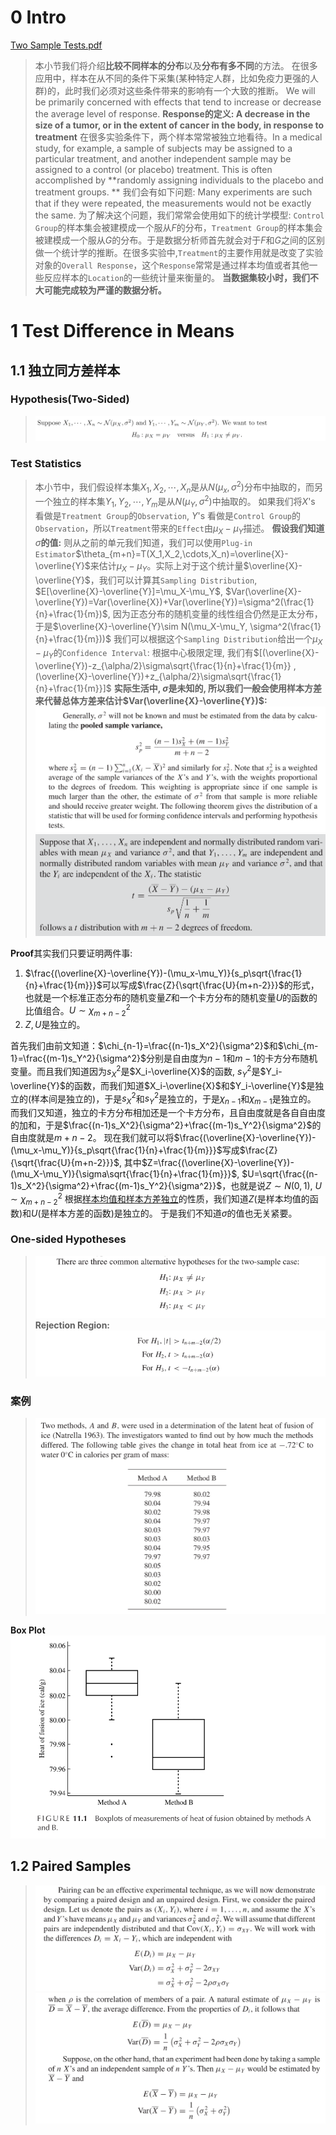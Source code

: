 # 0 Intro
[Two Sample Tests.pdf](https://www.yuque.com/attachments/yuque/0/2022/pdf/12393765/1671285723191-c676d3b8-8e5c-448f-80c1-bcad76f0360f.pdf)
> 本小节我们将介绍**比较不同样本的分布**以及**分布有多不同**的方法。
> 在很多应用中，样本在从不同的条件下采集(某种特定人群，比如免疫力更强的人群)的，此时我们必须对这些条件带来的影响有一个大致的推断。
> We will be primarily concerned with effects that tend to increase or decrease the average level of response.
> **Response的定义: A decrease in the size of a tumor, or in the extent of cancer in the body, in response to treatment**
> 在很多实验条件下，两个样本常常被独立地看待。In a medical study, for example, a sample of subjects may be assigned to a particular treatment, and another independent sample may be assigned to a control (or placebo) treatment. This is often accomplished by **randomly assigning individuals to the placebo and treatment groups. **
> 我们会有如下问题: Many experiments are such that if they were repeated, the measurements would not be exactly the same. 为了解决这个问题，我们常常会使用如下的统计学模型: 
> `Control Group`的样本集会被建模成一个服从$F$的分布，`Treatment Group`的样本集会被建模成一个服从$G$的分布。于是数据分析师首先就会对于$F$和$G$之间的区别做一个统计学的推断。在很多实验中,`Treatment`的主要作用就是改变了实验对象的`Overall Response`，这个`Response`常常是通过样本均值或者其他一些反应样本的`Location`的一些统计量来衡量的。
> **当数据集较小时，我们不大可能完成较为严谨的数据分析。**


# 1 Test Difference in Means
## 1.1 独立同方差样本
### Hypothesis(Two-Sided)
> ![image.png](./Comparing_Two_Samples.assets/20230302_2237168942.png)


### Test Statistics
> 本小节中，我们假设样本集$X_1,X_2,\cdots, X_n$是从$N(\mu_x,\sigma^2)$分布中抽取的，而另一个独立的样本集$Y_1,Y_2,\cdots, Y_m$是从$N(\mu_Y,\sigma^2)$中抽取的。
> 如果我们将$X$'s 看做是`Treatment Group`的`Observation`, $Y$'s 看做是`Control Group`的`Observation`，所以`Treatment`带来的`Effect`由$\mu_X-\mu_Y$描述。
> **假设我们知道**$\sigma$**的值:**
> 则从之前的单元我们知道，我们可以使用`Plug-in Estimator`$\theta_{m+n}=T(X_1,X_2,\cdots,X_n)=\overline{X}-\overline{Y}$来估计$\mu_X-\mu_Y$。实际上对于这个统计量$\overline{X}-\overline{Y}$，我们可以计算其`Sampling Distribution`, $E[\overline{X}-\overline{Y}]=\mu_X-\mu_Y$, $Var(\overline{X}-\overline{Y})=Var(\overline{X})+Var(\overline{Y})=\sigma^2(\frac{1}{n}+\frac{1}{m})$, 因为正态分布的随机变量的线性组合仍然是正太分布，于是$\overline{X}-\overline{Y}\sim N(\mu_X-\mu_Y, \sigma^2(\frac{1}{n}+\frac{1}{m}))$
> 我们可以根据这个`Sampling Distribution`给出一个$\mu_X-\mu_Y$的`Confidence Interval`: 
> 根据中心极限定理, 我们有$[(\overline{X}-\overline{Y})-z_{\alpha/2}\sigma\sqrt{\frac{1}{n}+\frac{1}{m}} , (\overline{X}-\overline{Y})+z_{\alpha/2}\sigma\sqrt{\frac{1}{n}+\frac{1}{m}}]$
> **实际生活中, **$\sigma$**是未知的, 所以我们一般会使用样本方差来代替总体方差来估计**$Var(\overline{X}-\overline{Y})$**:**![image.png](./Comparing_Two_Samples.assets/20230302_2237168656.png)![image.png](./Comparing_Two_Samples.assets/20230302_2237167889.png)

**Proof**其实我们只要证明两件事:

1. $\frac{(\overline{X}-\overline{Y})-(\mu_x-\mu_Y)}{s_p\sqrt{\frac{1}{n}+\frac{1}{m}}}$可以写成$\frac{Z}{\sqrt{\frac{U}{m+n-2}}}$的形式，也就是一个标准正态分布的随机变量$Z$和一个卡方分布的随机变量$U$的函数的比值组合。$U\sim \chi_{m+n-2}^2$
2. $Z,U$是独立的。

首先我们由前文知道：$\chi_{n-1}=\frac{(n-1)s_X^2}{\sigma^2}$和$\chi_{m-1}=\frac{(m-1)s_Y^2}{\sigma^2}$分别是自由度为$n-1$和$m-1$的卡方分布随机变量。而且我们知道因为$s_X^2$是$X_i-\overline{X}$的函数, $s_Y^2$是$Y_i-\overline{Y}$的函数，而我们知道$X_i-\overline{X}$和$Y_i-\overline{Y}$是独立的(样本间是独立的)，于是$s_X^2$和$s_Y^2$是独立的，于是$\chi_{n-1}$和$\chi_{m-1}$是独立的。
而我们又知道，独立的卡方分布相加还是一个卡方分布，且自由度就是各自自由度的加和，于是$\frac{(n-1)s_X^2}{\sigma^2}+\frac{(m-1)s_Y^2}{\sigma^2}$的自由度就是$m+n-2$。
现在我们就可以将$\frac{(\overline{X}-\overline{Y})-(\mu_x-\mu_Y)}{s_p\sqrt{\frac{1}{n}+\frac{1}{m}}}$写成$\frac{Z}{\sqrt{\frac{U}{m+n-2}}}$, 其中$Z=\frac{(\overline{X}-\overline{Y})-(\mu_X-\mu_Y)}{\sigma\sqrt{\frac{1}{n}+\frac{1}{m}}}$, $U=\sqrt{\frac{(n-1)s_X^2}{\sigma^2}+\frac{(m-1)s_Y^2}{\sigma^2}}$，也就是说$Z\sim N(0,1)$, $U\sim \chi_{m+n-2}^2$
根据[样本均值和样本方差独立](https://www.yuque.com/alexman/kziggo/bxxml7#ABceC)的性质，我们知道$Z$(是样本均值的函数)和$U$(是样本方差的函数)是独立的。
于是我们不知道$\sigma$的值也无关紧要。


### One-sided Hypotheses
> ![image.png](./Comparing_Two_Samples.assets/20230302_2237167500.png)
> **Rejection Region:**
> ![image.png](./Comparing_Two_Samples.assets/20230302_2237166128.png)




### 案例
> ![image.png](./Comparing_Two_Samples.assets/20230302_2237163267.png)

**Box Plot**![image.png](./Comparing_Two_Samples.assets/20230302_2237175014.png)




## 1.2 Paired Samples
> ![image.png](./Comparing_Two_Samples.assets/20230302_2237172568.png)![image.png](./Comparing_Two_Samples.assets/20230302_2237174373.png)





